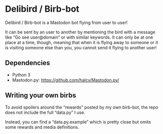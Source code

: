 # Delibird / Birb-bot

Delibird / Birb-bot is a Mastodon bot flying from user to user!

It can be sent by an user to another by mentioning the bird with a message like
“Go see user@domain” or with similar keywords. It can only be at one place at a
time, though, meaning that when it is flying away to someone or it is visiting
someone else than you, you cannot send it flying to another user!

## Dependencies

- Python 3
- Mastodon.py: https://github.com/halcy/Mastodon.py/

## Writing your own birbs

To avoid spoilers around the “rewards” posted by my own birb-bot, the repo does
not include the full “data.py” I use.

Instead, you can find a “data.py.example” which is pretty close but omits some
rewards and media definitions.
